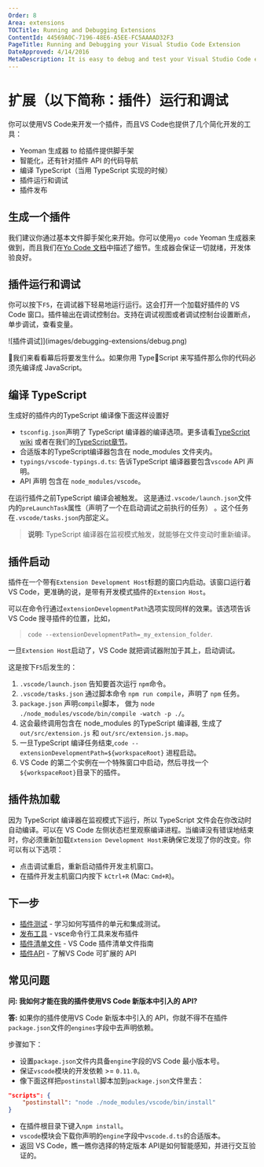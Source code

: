 ```yaml
---
Order: 8
Area: extensions
TOCTitle: Running and Debugging Extensions
ContentId: 44569A0C-7196-48E6-A5EE-FC5AAAAD32F3
PageTitle: Running and Debugging your Visual Studio Code Extension
DateApproved: 4/14/2016
MetaDescription: It is easy to debug and test your Visual Studio Code extension (plug-in).  The Yo Code extension generator scaffolds the necessary settings to run and debug your extension directly in Visual Studio Code.
---
```


# 扩展（以下简称：插件）运行和调试

你可以使用VS Code来开发一个插件，而且VS Code也提供了几个简化开发的工具：

* Yeoman 生成器 to 给插件提供脚手架
* 智能化，还有针对插件 API 的代码导航
* 编译 TypeScript（当用 TypeScript 实现的时候）
* 插件运行和调试
* 插件发布

## 生成一个插件

我们建议你通过基本文件脚手架化来开始。你可以使用`yo code` Yeoman 生成器来做到，而且我们在[Yo Code 文档](/md/工具/yocode扩展生成器.md)中描述了细节。生成器会保证一切就绪，开发体验良好。

## 插件运行和调试

你可以按下`F5`，在调试器下轻易地运行运行。这会打开一个加载好插件的 VS Code 窗口。插件输出在调试控制台。支持在调试视图或者调试控制台设置断点，单步调试，查看变量。

![插件调试]](images/debugging-extensions/debug.png)

我们来看看幕后将要发生什么。如果你用 TypeScript 来写插件那么你的代码必须先编译成 JavaScript。

## 编译 TypeScript

生成好的插件内的TypeScript 编译像下面这样设置好

* `tsconfig.json`声明了 TypeScript 编译器的编译选项。更多请看[TypeScript wiki](https://github.com/Microsoft/TypeScript/wiki/tsconfig.json) 或者在我们的[TypeScript章节](/md/语言/typescript.md#tsconfigjson)。
* 合适版本的TypeScript编译器包含在 node_modules 文件夹内。
* `typings/vscode-typings.d.ts`: 告诉TypeScript 编译器要包含`vscode` API 声明。
* API 声明 包含在 `node_modules/vscode`。

在运行插件之前TypeScript 编译会被触发。
这是通过`.vscode/launch.json`文件内的`preLaunchTask`属性（声明了一个在启动调试之前执行的任务） 。这个任务在`.vscode/tasks.json`内部定义。

> **说明:** TypeScript 编译器在监视模式触发，就能够在文件变动时重新编译。

## 插件启动

插件在一个带有`Extension Development Host`标题的窗口内启动。该窗口运行着 VS Code，更准确的说，是带有开发模式插件的`Extension Host`。

可以在命令行通过`extensionDevelopmentPath`选项实现同样的效果。该选项告诉 VS Code 搜寻插件的位置，比如，

>`code --extensionDevelopmentPath=_my_extension_folder`.

一旦`Extension Host`启动了，VS Code 就把调试器附加于其上，启动调试。

这是按下`F5`后发生的：

 1. `.vscode/launch.json` 告知要首次运行 `npm`命令。
 2. `.vscode/tasks.json` 通过脚本命令 `npm run compile`，声明了 `npm` 任务。
 3. `package.json` 声明`compile`脚本， 做为 `node ./node_modules/vscode/bin/compile -watch -p ./`。
 4. 这会最终调用包含在 node_modules 的TypeScript 编译器, 生成了 `out/src/extension.js` 和 `out/src/extension.js.map`。
 5. 一旦TypeScript 编译任务结束,`code --extensionDevelopmentPath=${workspaceRoot}` 进程启动。
 6. VS Code 的第二个实例在一个特殊窗口中启动，然后寻找一个`${workspaceRoot}`目录下的插件。

## 插件热加载

因为 TypeScript 编译器在监视模式下运行，所以 TypeScript 文件会在你改动时自动编译。可以在 VS Code 左侧状态栏里观察编译进程。当编译没有错误地结束时，你必须重新加载`Extension Development Host`来确保它发现了你的改变。你可以有以下选项：

* 点击调试重启，重新启动插件开发主机窗口。
* 在插件开发主机窗口内按下 `kCtrl+R` (Mac: `Cmd+R`)。

## 下一步

* [插件测试](/md/扩展/测试-扩展.md) - 学习如何写插件的单元和集成测试。
* [发布工具](/md/工具/vse命令行工具.md) - vsce命令行工具来发布插件
* [插件清单文件](/md/扩展API/扩展manifest文件.md) - VS Code 插件清单文件指南
* [插件API](/md/扩展API/概述.md) - 了解VS Code 可扩展的 API

## 常见问题

**问: 我如何才能在我的插件使用VS Code 新版本中引入的 API?**

**答:** 如果你的插件使用VS Code 新版本中引入的 API，你就不得不在插件`package.json`文件的`engines`字段中去声明依赖。

步骤如下：

* 设置`package.json`文件内具备`engine`字段的VS Code 最小版本号。
* 保证`vscode`模块的开发依赖 >= `0.11.0`。
* 像下面这样把`postinstall`脚本加到`package.json`文件里去：

```json
"scripts": {
    "postinstall": "node ./node_modules/vscode/bin/install"
}
```

* 在插件根目录下键入`npm install`。
* `vscode`模块会下载你声明的`engine`字段中`vscode.d.ts`的合适版本。
* 返回 VS Code，瞧一瞧你选择的特定版本 API是如何智能感知，并进行交互验证的。
